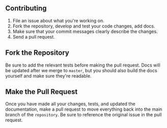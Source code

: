 ## Contributing
1. File an issue about what you're working on.
2. Fork the repository, develop and test your code changes, add docs.
3. Make sure that your commit messages clearly describe the changes.
4. Send a pull request.

## Fork the Repository
Be sure to add the relevant tests before making the pull request. Docs will be
updated after we merge to `master`, but you should also build the docs yourself and make sure they're readable.

## Make the Pull Request
Once you have made all your changes, tests, and updated the documentation, make a pull request to move everything back into the main branch of the `repository`. Be sure to reference the original issue in the pull request.